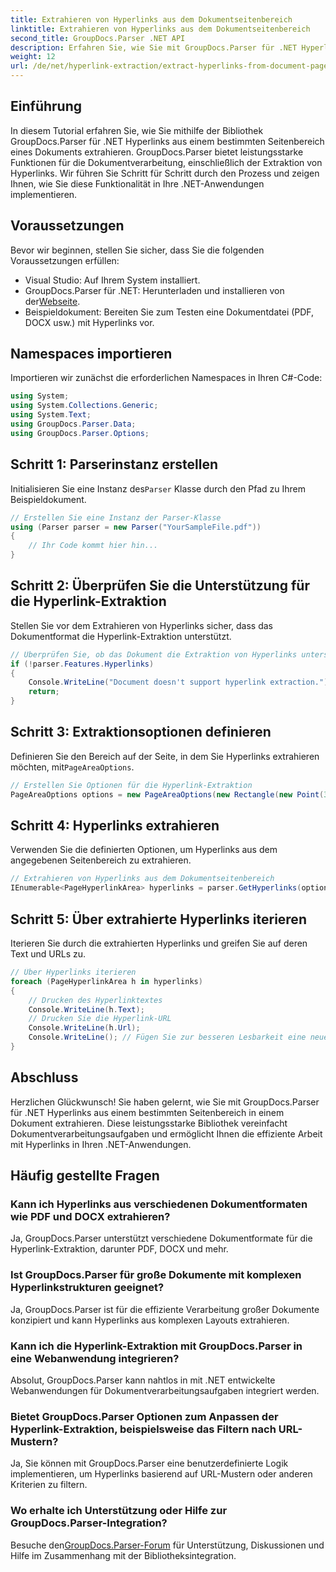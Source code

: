 ```yaml
---
title: Extrahieren von Hyperlinks aus dem Dokumentseitenbereich
linktitle: Extrahieren von Hyperlinks aus dem Dokumentseitenbereich
second_title: GroupDocs.Parser .NET API
description: Erfahren Sie, wie Sie mit GroupDocs.Parser für .NET Hyperlinks aus bestimmten Dokumentbereichen extrahieren. Erweitern Sie Ihre Dokumentverarbeitungsfunktionen.
weight: 12
url: /de/net/hyperlink-extraction/extract-hyperlinks-from-document-page-area/
---
```

## Einführung
In diesem Tutorial erfahren Sie, wie Sie mithilfe der Bibliothek GroupDocs.Parser für .NET Hyperlinks aus einem bestimmten Seitenbereich eines Dokuments extrahieren. GroupDocs.Parser bietet leistungsstarke Funktionen für die Dokumentverarbeitung, einschließlich der Extraktion von Hyperlinks. Wir führen Sie Schritt für Schritt durch den Prozess und zeigen Ihnen, wie Sie diese Funktionalität in Ihre .NET-Anwendungen implementieren.
## Voraussetzungen
Bevor wir beginnen, stellen Sie sicher, dass Sie die folgenden Voraussetzungen erfüllen:
- Visual Studio: Auf Ihrem System installiert.
- GroupDocs.Parser für .NET: Herunterladen und installieren von der[Webseite](https://releases.groupdocs.com/parser/net/).
- Beispieldokument: Bereiten Sie zum Testen eine Dokumentdatei (PDF, DOCX usw.) mit Hyperlinks vor.

## Namespaces importieren
Importieren wir zunächst die erforderlichen Namespaces in Ihren C#-Code:
```csharp
using System;
using System.Collections.Generic;
using System.Text;
using GroupDocs.Parser.Data;
using GroupDocs.Parser.Options;
```
## Schritt 1: Parserinstanz erstellen
 Initialisieren Sie eine Instanz des`Parser` Klasse durch den Pfad zu Ihrem Beispieldokument.
```csharp
// Erstellen Sie eine Instanz der Parser-Klasse
using (Parser parser = new Parser("YourSampleFile.pdf"))
{
    // Ihr Code kommt hier hin...
}
```
## Schritt 2: Überprüfen Sie die Unterstützung für die Hyperlink-Extraktion
Stellen Sie vor dem Extrahieren von Hyperlinks sicher, dass das Dokumentformat die Hyperlink-Extraktion unterstützt.
```csharp
// Überprüfen Sie, ob das Dokument die Extraktion von Hyperlinks unterstützt
if (!parser.Features.Hyperlinks)
{
    Console.WriteLine("Document doesn't support hyperlink extraction.");
    return;
}
```
## Schritt 3: Extraktionsoptionen definieren
 Definieren Sie den Bereich auf der Seite, in dem Sie Hyperlinks extrahieren möchten, mit`PageAreaOptions`.
```csharp
// Erstellen Sie Optionen für die Hyperlink-Extraktion
PageAreaOptions options = new PageAreaOptions(new Rectangle(new Point(380, 90), new Size(150, 50)));
```
## Schritt 4: Hyperlinks extrahieren
Verwenden Sie die definierten Optionen, um Hyperlinks aus dem angegebenen Seitenbereich zu extrahieren.
```csharp
// Extrahieren von Hyperlinks aus dem Dokumentseitenbereich
IEnumerable<PageHyperlinkArea> hyperlinks = parser.GetHyperlinks(options);
```
## Schritt 5: Über extrahierte Hyperlinks iterieren
Iterieren Sie durch die extrahierten Hyperlinks und greifen Sie auf deren Text und URLs zu.
```csharp
// Über Hyperlinks iterieren
foreach (PageHyperlinkArea h in hyperlinks)
{
    // Drucken des Hyperlinktextes
    Console.WriteLine(h.Text);
    // Drucken Sie die Hyperlink-URL
    Console.WriteLine(h.Url);
    Console.WriteLine(); // Fügen Sie zur besseren Lesbarkeit eine neue Zeile hinzu
}
```

## Abschluss
Herzlichen Glückwunsch! Sie haben gelernt, wie Sie mit GroupDocs.Parser für .NET Hyperlinks aus einem bestimmten Seitenbereich in einem Dokument extrahieren. Diese leistungsstarke Bibliothek vereinfacht Dokumentverarbeitungsaufgaben und ermöglicht Ihnen die effiziente Arbeit mit Hyperlinks in Ihren .NET-Anwendungen.

## Häufig gestellte Fragen
### Kann ich Hyperlinks aus verschiedenen Dokumentformaten wie PDF und DOCX extrahieren?
Ja, GroupDocs.Parser unterstützt verschiedene Dokumentformate für die Hyperlink-Extraktion, darunter PDF, DOCX und mehr.
### Ist GroupDocs.Parser für große Dokumente mit komplexen Hyperlinkstrukturen geeignet?
Ja, GroupDocs.Parser ist für die effiziente Verarbeitung großer Dokumente konzipiert und kann Hyperlinks aus komplexen Layouts extrahieren.
### Kann ich die Hyperlink-Extraktion mit GroupDocs.Parser in eine Webanwendung integrieren?
Absolut, GroupDocs.Parser kann nahtlos in mit .NET entwickelte Webanwendungen für Dokumentverarbeitungsaufgaben integriert werden.
### Bietet GroupDocs.Parser Optionen zum Anpassen der Hyperlink-Extraktion, beispielsweise das Filtern nach URL-Mustern?
Ja, Sie können mit GroupDocs.Parser eine benutzerdefinierte Logik implementieren, um Hyperlinks basierend auf URL-Mustern oder anderen Kriterien zu filtern.
### Wo erhalte ich Unterstützung oder Hilfe zur GroupDocs.Parser-Integration?
 Besuche den[GroupDocs.Parser-Forum](https://forum.groupdocs.com/c/parser/17) für Unterstützung, Diskussionen und Hilfe im Zusammenhang mit der Bibliotheksintegration.